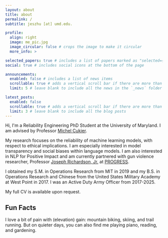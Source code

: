 ```yaml
---
layout: about
title: about
permalink: /
subtitle: jeszhu [at] umd.edu.

profile:
  align: right
  image: me_pic.jpg
  image_circular: false # crops the image to make it circular
  more_info: >

selected_papers: true # includes a list of papers marked as "selected={true}"
social: true # includes social icons at the bottom of the page

announcements:
  enabled: false # includes a list of news items
  scrollable: true # adds a vertical scroll bar if there are more than 3 news items
  limit: 5 # leave blank to include all the news in the `_news` folder

latest_posts:
  enabled: false
  scrollable: true # adds a vertical scroll bar if there are more than 3 new posts items
  limit: 3 # leave blank to include all the blog posts
---
```


Hi, I'm a Reliability Engineering PhD Student at the University of Maryland. I am advised by Professor [Michel Cukier](https://enme.umd.edu/clark/faculty/523/Michel-Cukier). 

My research focuses on the reliability of machine learning models, with respect to ethical implications. I am especially interested in model transparency and social biases within language models. I am also interested in NLP for Positive Impact and am currently partnered with gun violence researcher, Professor [Joseph Richardson, Jr.](https://aaas.umd.edu/facultyprofile/richardson-jr./joseph) at [PROGRESS](https://bsos.umd.edu/academics-research/prevent-gun-violence-research-empowerment-strategies-solutions).

I obtained my S.M. in Operations Research from MIT in 2019 and my B.S. in Operations Research and Chinese from the United States Military Academy at West Point in 2017. I was an Active Duty Army Officer from 2017-2025.

My full CV is available upon request.


## Fun Facts
I love a bit of pain with (elevation) gain: mountain biking, skiing, and trail running. But on quieter days, you can also find me playing piano, reading, and gardening.
